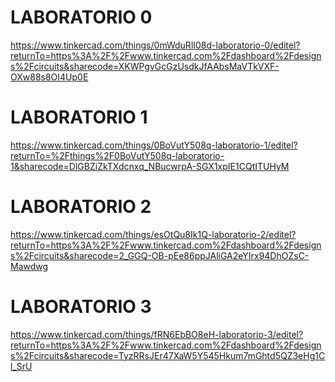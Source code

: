 # LABORATORIO 0
https://www.tinkercad.com/things/0mWduRlI08d-laboratorio-0/editel?returnTo=https%3A%2F%2Fwww.tinkercad.com%2Fdashboard%2Fdesigns%2Fcircuits&sharecode=XKWPgvGcGzUsdkJfAAbsMaVTkVXF-OXw88s8OI4Up0E
# LABORATORIO 1
https://www.tinkercad.com/things/0BoVutY508q-laboratorio-1/editel?returnTo=%2Fthings%2F0BoVutY508q-laboratorio-1&sharecode=DlGBZiZkTXdcnxq_NBucwrpA-SGX1xpIE1CQtITUHyM 
# LABORATORIO 2
https://www.tinkercad.com/things/esOtQu8Ik1Q-laboratorio-2/editel?returnTo=https%3A%2F%2Fwww.tinkercad.com%2Fdashboard%2Fdesigns%2Fcircuits&sharecode=2_GGQ-OB-pEe86ppJAliGA2eYIrx94DhOZsC-Mawdwg 
# LABORATORIO 3
https://www.tinkercad.com/things/fRN6EbBO8eH-laboratorio-3/editel?returnTo=https%3A%2F%2Fwww.tinkercad.com%2Fdashboard%2Fdesigns%2Fcircuits&sharecode=TyzRRsJEr47XaW5Y545Hkum7mGhtd5QZ3eHg1Cl_SrU 
